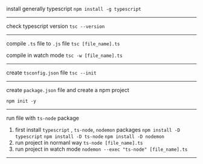 install generally typescript
`npm install -g typescript`

----------

check typescript version
`tsc --version`

-------

compile `.ts` file to `.js` file
`tsc [file_name].ts`

compile in watch mode
`tsc -w [file_name].ts`

------

create `tsconfig.json` file
`tsc --init`

-----

create `package.json` file and create a npm project

`npm init -y`

----

run file with `ts-node` package

1. first install `typescript` , `ts-node`, `nodemon` packages
	`npm install -D typescript`
	`npm install -D ts-node`
	`npm install -D nodemon`
2. run project in normanl way
	`ts-node [file_name].ts`
3. run project in watch mode
	`nodemon --exec "ts-node" [file_name].ts`

----

